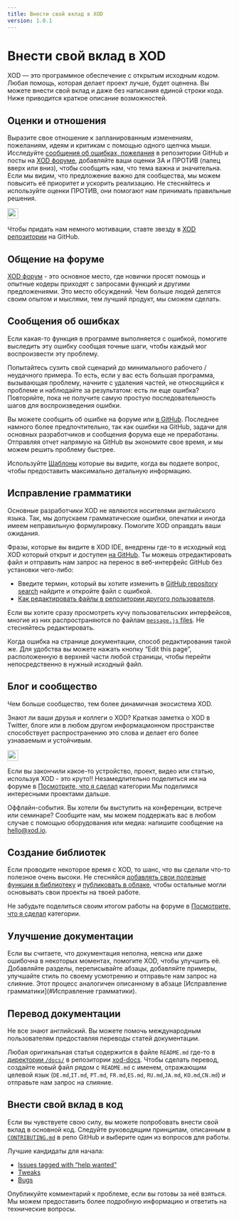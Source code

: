 ```yaml
---
title: Внести свой вклад в XOD
version: 1.0.1
---
```


# Внести свой вклад в XOD

XOD — это программное обеспечение с открытым исходным кодом. Любая помощь,
которая делает проект лучше, будет оценена. Вы можете внести свой вклад и даже
без написания единой строки кода. Ниже приводится краткое описание возможностей.

## Оценки и отношения

Выразите свое отношение к запланированным изменениям, пожеланиям, идеям и
критикам с помощью одного щелчка мыши. Исследуйте
[сообщения об ошибках, пожелания](https://github.com/xodio/xod/issues) в
репозитории GitHub и посты на [XOD форуме](https://forum.xod.io), добавляйте
ваши оценки ЗА и ПРОТИВ (палец вверх или вниз), чтобы сообщить нам, что тема
важна и значительна. Если мы видим, что предложение важно для сообщества, мы
можем повысить её приоритет и ускорить реализацию. Не стесняйтесь и используйте
оценки ПРОТИВ, они помогают нам принимать правильные решения.

<a href="https://github.com/xodio/xod"><img
  src="https://img.shields.io/github/stars/xodio/xod.svg?style=social&label=XOD%20Stars"
  height="24"/></a>

Чтобы придать нам немного мотивации, ставте звезду в
[XOD репозитории](https://github.com/xodio/xod) на GitHub.

## Общение на форуме

[XOD форум](https://forum.xod.io) - это основное место, где новички просят
помощь и опытные кодеры приходят с запросами функций и другими предложениями.
Это место обсуждений. Чем больше людей делятся своим опытом и мыслями, тем
лучший продукт, мы сможем сделать.

## Сообщения об ошибках

Если какая-то функция в программе выполняется с ошибкой, помогите выследить эту
ошибку сообщая точные шаги, чтобы каждый мог воспроизвести эту проблему.

Попытайтесь сузить свой сценарий до минимального рабочего / неудачного примера.
То есть, если у вас есть большая программа, вызывающая проблему, начните с
удаления частей, не относящийся к проблеме и наблюдайте за результатом: есть ли
еще ошибка? Повторяйте, пока не получите самую простую последовательность шагов
для воспроизведения ошибки.

Вы можете сообщить об ошибке на форуме или
[в GitHub](https://github.com/xodio/xod/issues/new). Последнее намного более
предпочтительно, так как ошибки на GitHub, задачи для основных разработчиков и
сообщения форума еще не преработаны. Отправляя отчет напрямую на GitHub вы
экономите свое время, и мы можем решить проблему быстрее.

Используйте
[Шаблоны](https://github.com/xodio/xod/blob/master/.github/ISSUE_TEMPLATE.md)
которые вы видите, когда вы подаете вопрос, чтобы предоставить максимально
детальную информацию.

## Исправление грамматики

Основные разработчики XOD не являются носителями английского языка. Так, мы
допускаем грамматические ошибки, опечатки и иногда имеем неправильную
формулировку. Помогите XOD оправдать ваши ожидания.

Фразы, которые вы видите в XOD IDE, внедрены где-то в исходный код XOD который
открыт и доступен [на GitHub](https://github.com/xodio/xod). Ты можешь
отредактировать файл и отправить нам запрос на перенос в веб-интерфейс GitHub
без установки чего-либо:

- Введите термин, который вы хотите изменить в
  [GitHub repository search](https://github.com/xodio/xod/search?utf8=%E2%9C%93&q=typozz&type=)
  найдите и откройте файл с ошибкой.
- [Как редактировать файлы в репозитории другого пользователя](https://help.github.com/articles/editing-files-in-another-user-s-repository/).

Если вы хотите сразу просмотреть кучу пользовательских интерфейсов, многие из
них распространяются по файлам
[`message.js` files](https://github.com/xodio/xod/search?utf8=%E2%9C%93&q=filename%3Amessages.js&type=).
Не стесняйтесь редактировать.

Когда ошибка на странице документации, способ редактирования такой же. Для
удобства вы можете нажать кнопку “Edit this page”, расположенную в верхней части
любой страницы, чтобы перейти непосредственно в нужный исходный файл.

## Блог и сообщество

Чем больше сообщество, тем более динамичная экосистема XOD.

Знают ли ваши друзья и коллеги о XOD? Краткая заметка о XOD в Twitter, блоге или
в любом другом информацмонном пространстве способствует распространению это
слова и делает его более узнаваемым и устойчивым.

<a href="https://twitter.com/intent/tweet?text=Visual%20programming%20for%20Arduino!%20https://xod.io"
  target="_blank"><img src="https://img.shields.io/twitter/url/http/shields.io.svg?style=social"
  height="24" /></a>

<!-- counter _blank underscore ↑ -->

Если вы закончили какое-то устройство, проект, видео или статью, используя XOD -
это круто!! Незамедлительно поделиться им на форуме в
[Посмотрите, что я сделал](https://forum.xod.io/c/look-what-i-ve-done)
категории.Мы поделимся интересными проектами дальше.

Оффлайн-события. Вы хотели бы выступить на конференции, встрече или семинаре?
Сообщите нам, мы можем поддержать вас в любом случае с помощью оборудования или
медиа: напишите сообщение на [hello@xod.io](mailto:hello@xod.io).

## Создание библиотек

Если проводите некоторое время с XOD, то шанс, что вы сделали что-то полезное
очень высоки. Не стесняйся
[добавлять свои полезные функции в библиотеку](/docs/guide/#making-your-own-nodes)
и [публиковать в облаке](/docs/guide/creating-libraries/), чтобы остальные могли
основывать свои проекты на твоей работе.

Не забудьте поделиться своим итогом работы на форуме в
[Посмотрите, что я сделал](https://forum.xod.io/c/look-what-i-ve-done)
категории.

## Улучшение документации

Если вы считаете, что документация неполна, неясна или даже ошибочна в некоторых
моментах, помогите XOD, чтобы улучшить её. Добавляйте разделы, переписывайте
абзацы, добавляйте примеры, улучшайте стиль по своему усмотрению и отправьте нам
запрос на слияние. Этот процесс аналогичен описанному в абзаце [Исправление
грамматики](#Исправление грамматики).

## Перевод документации

Не все знают английский. Вы можете помочь международным пользователям
предоставляя переводы статей документации.

Любая оригинальная статья содержится в файле `README.md` где-то в
[директории `/docs/`](https://github.com/xodio/xod-docs/tree/master/docs) в
репозитории [xod-docs](https://github.com/xodio/xod-docs). Чтобы сделать
перевод, создайте новый файл рядом с `README.md` с именем, отражающим целевой
язык (`DE.md`,`IT.md`, `PT.md`, `FR.md`,`ES.md`, `RU.md`,`JA.md`,
`KO.md`,`CN.md`) и отправьте нам запрос на слияние.

## Внести свой вклад в код

Если вы чувствуете свою силу, вы можете попробовать внести свой вклад в основной
код. Следуйте руководящим принципам, описанным в
[`CONTRIBUTING.md`](https://github.com/xodio/xod/blob/master/CONTRIBUTING.md) в
репо GitHub и выберите один из вопросов для работы.

Лучшие кандидаты для начала:

- [Issues tagged with “help wanted”](https://github.com/xodio/xod/issues?q=is%3Aissue+is%3Aopen+label%3A%22help+wanted%22)
- [Tweaks](https://github.com/xodio/xod/issues?q=is%3Aissue+is%3Aopen+label%3At%3Atweak)
- [Bugs](https://github.com/xodio/xod/issues?q=is%3Aissue+is%3Aopen+label%3At%3Abug)

Опубликуйте комментарий к проблеме, если вы готовы за неё взяться. Мы можем
предоставить более подробную информацию и ответить на технические вопросы.

